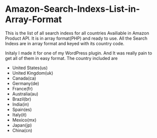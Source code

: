 # Amazon-Search-Indexs-List-in-Array-Format
This is the list of all search indexs for all countries Availiable in Amazon Product API. It is in array format(PHP) and ready to use. All the Search Indexs are in array format and keyed with its country code.

Initaly I made it for one of my WordPress plugin. And It was really pain to get all of them in easy format. The country included are

- United States(us)
- United Kingdom(uk)
- Canada(ca)
- Germany(de)
- France(fr)
- Australia(au)
- Brazil(br)
- India(in)
- Spain(es)
- Italy(it)
- Mexico(mx)
- Japan(jp)
- China(cn)
